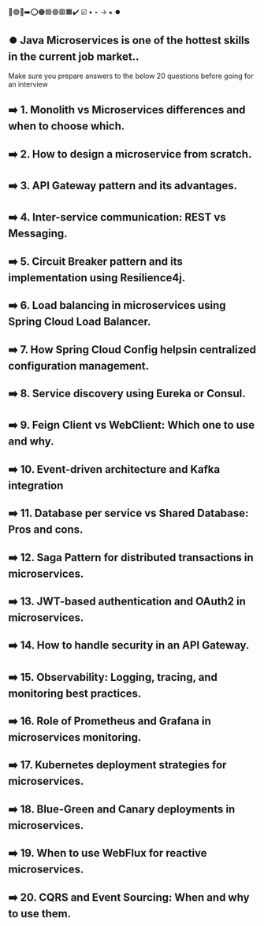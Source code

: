 🔵🟢🔴➡️⭕🟠🟦🟣🟥🟧✔️ ☑️ • ‣ → ⁕ ⏺️

## ⏺️ Java Microservices is one of the hottest skills in the current job market..

Make sure you prepare answers to the below 20 questions before going for an interview

## ➡️ 1. Monolith vs Microservices differences and when to choose which.

## ➡️ 2. How to design a microservice from scratch.

## ➡️ 3. API Gateway pattern and its advantages.

## ➡️ 4. Inter-service communication: REST vs Messaging.

## ➡️ 5. Circuit Breaker pattern and its implementation using Resilience4j.

## ➡️ 6. Load balancing in microservices using Spring Cloud Load Balancer.

## ➡️ 7. How Spring Cloud Config helpsin centralized configuration management.

## ➡️ 8. Service discovery using Eureka or Consul.

## ➡️ 9. Feign Client vs WebClient: Which one to use and why.

## ➡️ 10. Event-driven architecture and Kafka integration

## ➡️ 11. Database per service vs Shared Database: Pros and cons.

## ➡️ 12. Saga Pattern for distributed transactions in microservices.

## ➡️ 13. JWT-based authentication and OAuth2 in microservices.

## ➡️ 14. How to handle security in an API Gateway.

## ➡️ 15. Observability: Logging, tracing, and monitoring best practices.

## ➡️ 16. Role of Prometheus and Grafana in microservices monitoring.

## ➡️ 17. Kubernetes deployment strategies for microservices.

## ➡️ 18. Blue-Green and Canary deployments in microservices.

## ➡️ 19. When to use WebFlux for reactive microservices.

## ➡️ 20. CQRS and Event Sourcing: When and why to use them.
